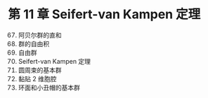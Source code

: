 # 第 11 章 Seifert-van Kampen 定理

67. 阿贝尔群的直和
68. 群的自由积
69. 自由群
70. Seifert-van Kampen 定理
71. 圆周束的基本群
72. 黏贴 2 维胞腔
73. 环面和小丑帽的基本群

